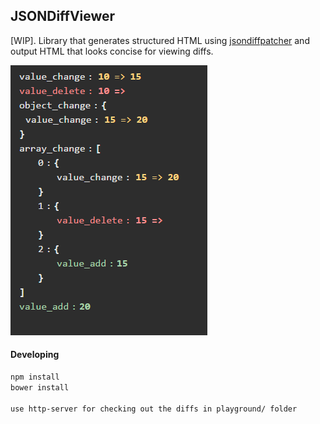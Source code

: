 ## JSONDiffViewer

[WIP]. Library that generates structured HTML using [jsondiffpatcher](https://github.com/benjamine/jsondiffpatch) and output HTML that looks concise for viewing diffs.

![Screenshot](/resources/img/diff_basic.PNG?raw=true "Screenshot of Basic Diff Example")

#### Developing

```bash
npm install
bower install

use http-server for checking out the diffs in playground/ folder
```